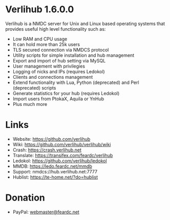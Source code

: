 Verlihub 1.6.0.0
==============

Verlihub is a NMDC server for Unix and Linux based operating systems that provides useful high level functionality such as:

  * Low RAM and CPU usage
  * It can hold more than 25k users
  * TLS secured connection via NMDCS protocol
  * Utility scripts for simple installation and hub management
  * Export and import of hub setting via MySQL
  * User management with privilegies
  * Logging of nicks and IPs (requires Ledokol)
  * Clients and connections management
  * Extend functionality with Lua, Python (deprecated) and Perl (deprecated) scripts
  * Generate statistics for your hub (requires Ledokol)
  * Import users from PtokaX, Aquila or YnHub
  * Plus much more

Links
==============

  * Website: https://github.com/verlihub
  * Wiki: https://github.com/verlihub/verlihub/wiki
  * Crash: https://crash.verlihub.net
  * Translate: https://transifex.com/feardc/verlihub
  * Ledokol: https://github.com/verlihub/ledokol
  * MMDB: https://ledo.feardc.net/mmdb
  * Support: nmdcs://hub.verlihub.net:7777
  * Hublist: https://te-home.net/?do=hublist

Donation
==============

  * PayPal: [webmaster@feardc.net](https://www.paypal.com/paypalme/feardc/)
